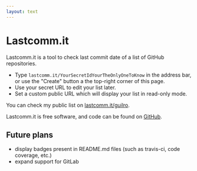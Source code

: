 ```yaml
---
layout: text
---
```


# Lastcomm.it

Lastcomm.it is a tool to check last commit date of a list of GitHub repositories.

* Type `lastcomm.it/YourSecretIdYourTheOnlyOneToKnow` in the address bar, or use the "Create" button a the top-right corner of this page.
* Use your secret URL to edit your list later.
* Set a custom public URL which will display your list in read-only mode.

You can check my public list on [lastcomm.it/guilro](https://lastcomm.it/guilro).

Lastcomm.it is free software, and code can be found on [GitHub](https://github.com/guilro/last-commit).

## Future plans

* display badges present in README.md files (such as travis-ci, code coverage, etc.)
* expand support for GitLab
